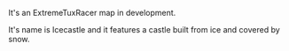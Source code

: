 It's an ExtremeTuxRacer map in development.

It's name is Icecastle and it features a castle built from ice and covered by snow.
